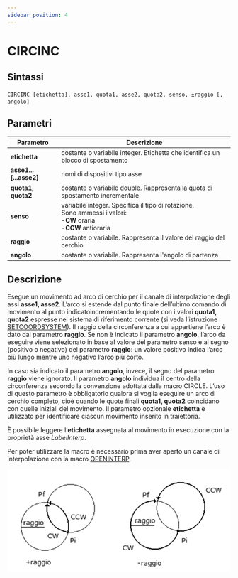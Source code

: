 ```yaml
---
sidebar_position: 4
---
```


# CIRCINC

## Sintassi

  ```
CIRCINC	[etichetta], asse1, quota1, asse2, quota2, senso, ±raggio [, angolo]
  ```

## Parametri
|Parametro                     | Descrizione                                                                                                                           |                
|------------------------------|---------------------------------------------------------------------------------------------------------------------------------------|
| **etichetta**                | costante o variabile integer. Etichetta che identifica un blocco di spostamento                                                       |
| **asse1...[...asse2]**       | nomi di dispositivi tipo asse                                                                                                         |
| **quota1, quota2**           | costante o variabile double. Rappresenta la quota di spostamento incrementale                                                         |     
| **senso**                    | variabile integer. Specifica il tipo di rotazione. <br/> Sono ammessi i valori:  <br/> -**CW** oraria  <br/> -**CCW** antioraria      | 
| **raggio**                 	 | costante o variabile. Rappresenta il valore del raggio del cerchio                                                                    |     
| **angolo**                 	 | costante o variabile. Rappresenta l'angolo di partenza                                                                                |      


## Descrizione
Esegue un movimento ad arco di cerchio per il canale di interpolazione degli assi **asse1, asse2**. L’arco si estende dal punto finale dell’ultimo comando di movimento al punto indicatoincrementando le quote con i valori **quota1, quota2** espresse nel sistema di riferimento corrente (si veda l’istruzione [SETCOORDSYSTEM](SETCOORDSYSTEM.md)). Il raggio della circonferenza a cui appartiene l’arco è dato dal parametro **raggio**. Se non è indicato il parametro **angolo**, l’arco da eseguire viene selezionato in base al valore del parametro senso e al segno (positivo o negativo) del parametro **raggio**: un valore positivo indica l’arco più lungo mentre uno negativo l’arco più corto. 

In caso sia indicato il parametro **angolo**, invece, il segno del parametro **raggio** viene ignorato. Il parametro **angolo** individua il centro della circonferenza secondo la convenzione adottata dalla macro CIRCLE. L’uso di questo parametro è obbligatorio qualora si voglia eseguire un arco di cerchio completo, cioè quando le quote finali **quota1, quota2** coincidano con quelle iniziali del movimento. Il parametro opzionale **etichetta** è utilizzato per identificare ciascun movimento inserito in traiettoria. 

È possibile leggere l’**etichetta** assegnata al movimento in esecuzione con la proprietà asse _LabelInterp_.

Per poter utilizzare la macro è necessario prima aver aperto un canale di interpolazione con la macro [OPENINTERP](OPENINTERP.md). 

![circle](./img/circabs.png)